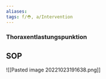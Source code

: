 ```yaml
---
aliases: 
tags: f/⛑️, a/Intervention
---
```

### Thoraxentlastungspunktion

## SOP
![[Pasted image 20221023191638.png]]
